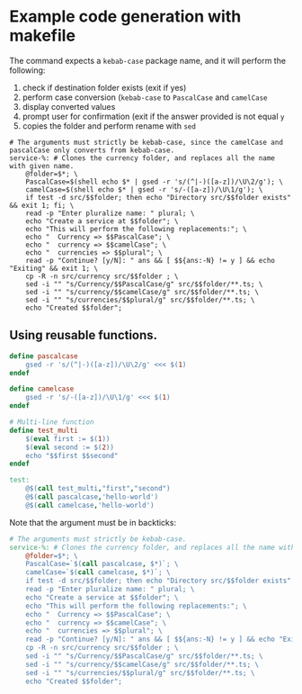 # Example code generation with makefile

The command expects a `kebab-case` package name,
and it will perform the following:

1. check if destination folder exists (exit if yes)
2. perform case conversion (`kebab-case` to `PascalCase` and `camelCase`
3. display converted values
4. prompt user for confirmation (exit if the answer provided is not equal `y`
5. copies the folder and perform rename with `sed`

```
# The arguments must strictly be kebab-case, since the camelCase and pascalCase only converts from kebab-case.
service-%: # Clones the currency folder, and replaces all the name with given name.
	@folder=$*; \
	PascalCase=$(shell echo $* | gsed -r 's/(^|-)([a-z])/\U\2/g'); \
	camelCase=$(shell echo $* | gsed -r 's/-([a-z])/\U\1/g'); \
	if test -d src/$$folder; then echo "Directory src/$$folder exists" && exit 1; fi; \
	read -p "Enter pluralize name: " plural; \
	echo "Create a service at $$folder"; \
	echo "This will perform the following replacements:"; \
	echo "  Currency => $$PascalCase"; \
	echo "  currency => $$camelCase"; \
	echo "  currencies => $$plural"; \
	read -p "Continue? [y/N]: " ans && [ $${ans:-N} != y ] && echo "Exiting" && exit 1; \
	cp -R -n src/currency src/$$folder ; \
	sed -i "" "s/Currency/$$PascalCase/g" src/$$folder/**.ts; \
	sed -i "" "s/currency/$$camelCase/g" src/$$folder/**.ts; \
	sed -i "" "s/currencies/$$plural/g" src/$$folder/**.ts; \
	echo "Created $$folder";
```

## Using reusable functions.

```Makefile
define pascalcase
	gsed -r 's/(^|-)([a-z])/\U\2/g' <<< $(1)
endef

define camelcase
	gsed -r 's/-([a-z])/\U\1/g' <<< $(1)
endef

# Multi-line function
define test_multi
	$(eval first := $(1))
	$(eval second := $(2))
	echo "$$first $$second"
endef

test:
	@$(call test_multi,"first","second")
	@$(call pascalcase,'hello-world')
	@$(call camelcase,'hello-world')

```

Note that the argument must be in backticks:
```Makefile
# The arguments must strictly be kebab-case.
service-%: # Clones the currency folder, and replaces all the name with given name.
	@folder=$*; \
	PascalCase=`$(call pascalcase, $*)`; \
	camelCase=`$(call camelcase, $*)`; \
	if test -d src/$$folder; then echo "Directory src/$$folder exists" && exit 1; fi; \
	read -p "Enter pluralize name: " plural; \
	echo "Create a service at $$folder"; \
	echo "This will perform the following replacements:"; \
	echo "  Currency => $$PascalCase"; \
	echo "  currency => $$camelCase"; \
	echo "  currencies => $$plural"; \
	read -p "Continue? [y/N]: " ans && [ $${ans:-N} != y ] && echo "Exiting" && exit 1; \
	cp -R -n src/currency src/$$folder ; \
	sed -i "" "s/Currency/$$PascalCase/g" src/$$folder/**.ts; \
	sed -i "" "s/currency/$$camelCase/g" src/$$folder/**.ts; \
	sed -i "" "s/currencies/$$plural/g" src/$$folder/**.ts; \
	echo "Created $$folder";
```
